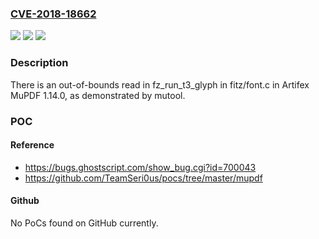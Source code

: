 ### [CVE-2018-18662](https://cve.mitre.org/cgi-bin/cvename.cgi?name=CVE-2018-18662)
![](https://img.shields.io/static/v1?label=Product&message=n%2Fa&color=blue)
![](https://img.shields.io/static/v1?label=Version&message=n%2Fa&color=blue)
![](https://img.shields.io/static/v1?label=Vulnerability&message=n%2Fa&color=brighgreen)

### Description

There is an out-of-bounds read in fz_run_t3_glyph in fitz/font.c in Artifex MuPDF 1.14.0, as demonstrated by mutool.

### POC

#### Reference
- https://bugs.ghostscript.com/show_bug.cgi?id=700043
- https://github.com/TeamSeri0us/pocs/tree/master/mupdf

#### Github
No PoCs found on GitHub currently.


